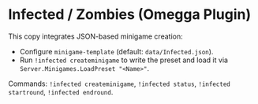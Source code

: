 
# Infected / Zombies (Omegga Plugin)

This copy integrates JSON-based minigame creation:
- Configure `minigame-template` (default: `data/Infected.json`).
- Run `!infected createminigame` to write the preset and load it via `Server.Minigames.LoadPreset "<Name>"`.

Commands: `!infected createminigame`, `!infected status`, `!infected startround`, `!infected endround`.
